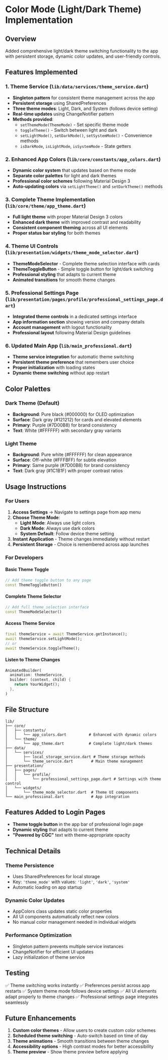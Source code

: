 # Color Mode (Light/Dark Theme) Implementation

## Overview
Added comprehensive light/dark theme switching functionality to the app with persistent storage, dynamic color updates, and user-friendly controls.

## Features Implemented

### 1. Theme Service (`lib/data/services/theme_service.dart`)
- **Singleton pattern** for consistent theme management across the app
- **Persistent storage** using SharedPreferences
- **Three theme modes**: Light, Dark, and System (follows device setting)
- **Real-time updates** using ChangeNotifier pattern
- **Methods provided**:
  - `setThemeMode(ThemeMode)` - Set specific theme mode
  - `toggleTheme()` - Switch between light and dark
  - `setLightMode()`, `setDarkMode()`, `setSystemMode()` - Convenience methods
  - `isDarkMode`, `isLightMode`, `isSystemMode` - State getters

### 2. Enhanced App Colors (`lib/core/constants/app_colors.dart`)
- **Dynamic color system** that updates based on theme mode
- **Separate color palettes** for light and dark themes
- **Professional color schemes** following Material Design 3
- **Auto-updating colors** via `setLightTheme()` and `setDarkTheme()` methods

### 3. Complete Theme Implementation (`lib/core/theme/app_theme.dart`)
- **Full light theme** with proper Material Design 3 colors
- **Enhanced dark theme** with improved contrast and readability
- **Consistent component theming** across all UI elements
- **Proper status bar styling** for both themes

### 4. Theme UI Controls (`lib/presentation/widgets/theme_mode_selector.dart`)
- **ThemeModeSelector** - Complete theme selection interface with cards
- **ThemeToggleButton** - Simple toggle button for light/dark switching
- **Professional styling** that adapts to current theme
- **Animated transitions** for smooth theme changes

### 5. Professional Settings Page (`lib/presentation/pages/profile/professional_settings_page.dart`)
- **Integrated theme controls** in a dedicated settings interface
- **App information section** showing version and company details
- **Account management** with logout functionality
- **Professional layout** following Material Design guidelines

### 6. Updated Main App (`lib/main_professional.dart`)
- **Theme service integration** for automatic theme switching
- **Persistent theme preference** that remembers user choice
- **Proper initialization** with loading states
- **Dynamic theme switching** without app restart

## Color Palettes

### Dark Theme (Default)
- **Background**: Pure black (#000000) for OLED optimization
- **Surface**: Dark gray (#121212) for cards and elevated elements
- **Primary**: Purple (#7D00B8) for brand consistency
- **Text**: White (#FFFFFF) with secondary gray variants

### Light Theme
- **Background**: Pure white (#FFFFFF) for clean appearance
- **Surface**: Off-white (#FFFBFF) for subtle elevation
- **Primary**: Same purple (#7D00B8) for brand consistency
- **Text**: Dark gray (#1C1B1F) with proper contrast ratios

## Usage Instructions

### For Users
1. **Access Settings** → Navigate to settings page from app menu
2. **Choose Theme Mode**:
   - **Light Mode**: Always use light colors
   - **Dark Mode**: Always use dark colors  
   - **System Default**: Follow device theme setting
3. **Instant Application** - Theme changes immediately without restart
4. **Persistent Storage** - Choice is remembered across app launches

### For Developers

#### Basic Theme Toggle
```dart
// Add theme toggle button to any page
const ThemeToggleButton()
```

#### Complete Theme Selector
```dart
// Add full theme selection interface
const ThemeModeSelector()
```

#### Access Theme Service
```dart
final themeService = await ThemeService.getInstance();
await themeService.setLightMode();
// or
await themeService.toggleTheme();
```

#### Listen to Theme Changes
```dart
AnimatedBuilder(
  animation: themeService,
  builder: (context, child) {
    return YourWidget();
  },
)
```

## File Structure
```
lib/
├── core/
│   ├── constants/
│   │   └── app_colors.dart          # Enhanced with dynamic colors
│   └── theme/
│       └── app_theme.dart           # Complete light/dark themes
├── data/
│   └── services/
│       ├── local_storage_service.dart # Theme storage methods
│       └── theme_service.dart        # Main theme management
├── presentation/
│   ├── pages/
│   │   └── profile/
│   │       └── professional_settings_page.dart # Settings with theme control
│   └── widgets/
│       └── theme_mode_selector.dart  # Theme UI components
└── main_professional.dart            # App integration
```

## Features Added to Login Pages
- **Theme toggle button** in the app bar of professional login page
- **Dynamic styling** that adapts to current theme
- **"Powered by CGC"** text with theme-appropriate opacity

## Technical Details

### Theme Persistence
- Uses SharedPreferences for local storage
- Key: `'theme_mode'` with values: `'light'`, `'dark'`, `'system'`
- Automatic loading on app startup

### Dynamic Color Updates
- AppColors class updates static color properties
- All UI components automatically reflect new colors
- No manual color management needed in individual widgets

### Performance Optimization
- Singleton pattern prevents multiple service instances
- ChangeNotifier for efficient UI updates
- Lazy initialization of theme service

## Testing
✅ Theme switching works instantly
✅ Preferences persist across app restarts
✅ System theme mode follows device settings
✅ All UI elements adapt properly to theme changes
✅ Professional settings page integrates seamlessly

## Future Enhancements
1. **Custom color themes** - Allow users to create custom color schemes
2. **Scheduled theme switching** - Auto-switch based on time of day
3. **Theme animations** - Smooth transitions between theme changes
4. **Accessibility options** - High contrast modes for better accessibility
5. **Theme preview** - Show theme preview before applying

